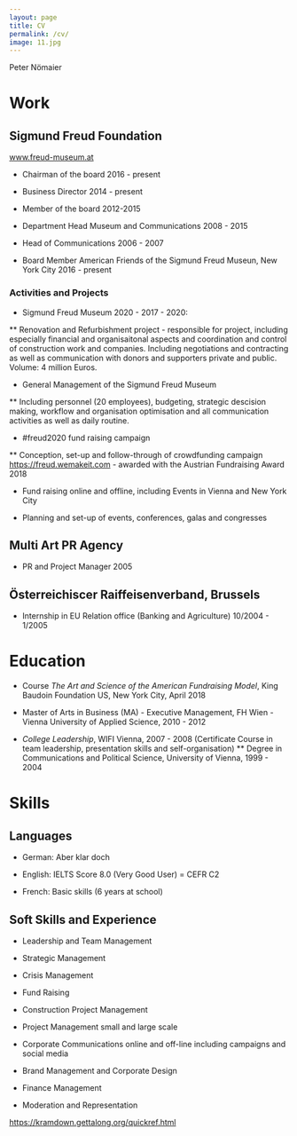 ```yaml
---
layout: page
title: CV
permalink: /cv/
image: 11.jpg
---
```


Peter Nömaier

# Work

## Sigmund Freud Foundation 

www.freud-museum.at

* Chairman of the board 2016 - present

* Business Director 2014 - present

* Member of the board 2012-2015

* Department Head Museum and Communications 2008 - 2015

* Head of Communications 2006 - 2007

* Board Member American Friends of the Sigmund Freud Museun, New York City 2016 - present

### Activities and Projects

* Sigmund Freud Museum 2020 - 2017 - 2020:

** Renovation and Refurbishment project - responsible for project, including especially financial and organisaitonal aspects and coordination and control of construction work and companies. Including negotiations and contracting as well as communication with donors and supporters private and public. Volume: 4 million Euros.

* General Management of the Sigmund Freud Museum

** Including personnel (20 employees), budgeting, strategic descision making, workflow and organisation optimisation and all communication activities as well as daily routine.

* #freud2020 fund raising campaign

** Conception, set-up and follow-through of crowdfunding campaign https://freud.wemakeit.com - awarded with the Austrian Fundraising Award 2018

* Fund raising online and offline, including Events in Vienna and New York City

* Planning and set-up of events, conferences, galas and congresses


##  Multi Art PR Agency

* PR and Project Manager 2005

## Österreichiscer Raiffeisenverband, Brussels

* Internship in EU Relation office (Banking and Agriculture) 10/2004 - 1/2005


# Education

* Course *The Art and Science of the American Fundraising Model*, King Baudoin Foundation US, New York City, April 2018

* Master of Arts in Business (MA) - Executive Management, FH Wien - Vienna University of Applied Science, 2010 - 2012

* *College Leadership*, WIFI Vienna, 2007 - 2008 (Certificate Course in team leadership, presentation skills and self-organisation)
** Degree in Communications and Political Science, University of Vienna, 1999 - 2004

# Skills

## Languages 

* German: Aber klar doch

* English: IELTS Score 8.0 (Very Good User) = CEFR C2

* French: Basic skills (6 years at school)

## Soft Skills and Experience

* Leadership and Team Management

* Strategic Management

* Crisis Management

* Fund Raising

* Construction Project Management

* Project Management small and large scale

* Corporate Communications online and off-line including campaigns and social media

* Brand Management and Corporate Design

* Finance Management

* Moderation and Representation




https://kramdown.gettalong.org/quickref.html

